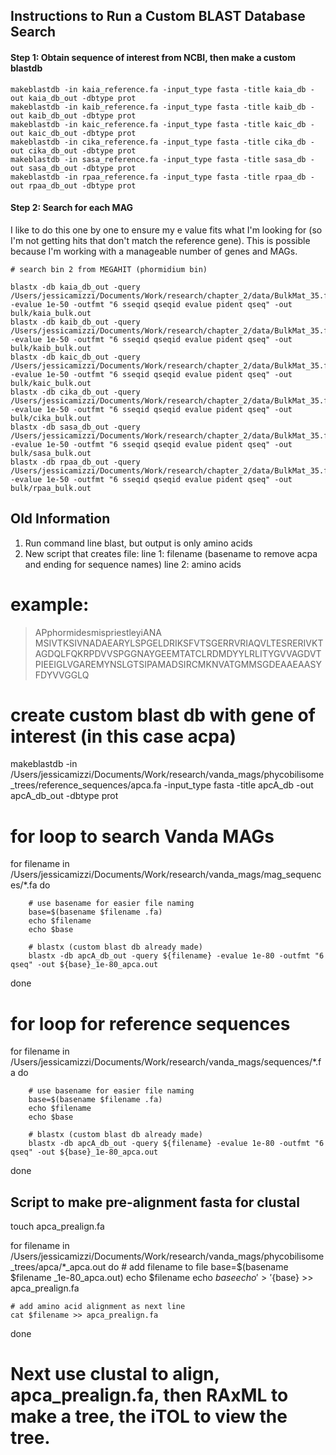 
## Instructions to Run a Custom BLAST Database Search

#### Step 1: Obtain sequence of interest from NCBI, then make a custom blastdb

```
makeblastdb -in kaia_reference.fa -input_type fasta -title kaia_db -out kaia_db_out -dbtype prot
makeblastdb -in kaib_reference.fa -input_type fasta -title kaib_db -out kaib_db_out -dbtype prot
makeblastdb -in kaic_reference.fa -input_type fasta -title kaic_db -out kaic_db_out -dbtype prot
makeblastdb -in cika_reference.fa -input_type fasta -title cika_db -out cika_db_out -dbtype prot
makeblastdb -in sasa_reference.fa -input_type fasta -title sasa_db -out sasa_db_out -dbtype prot
makeblastdb -in rpaa_reference.fa -input_type fasta -title rpaa_db -out rpaa_db_out -dbtype prot
```

#### Step 2: Search for each MAG
I like to do this one by one to ensure my e value fits what I'm looking for (so I'm not getting hits that don't match the reference gene). This is possible because I'm working with a manageable number of genes and MAGs.

```
# search bin 2 from MEGAHIT (phormidium bin)

blastx -db kaia_db_out -query /Users/jessicamizzi/Documents/Work/research/chapter_2/data/BulkMat_35.fa -evalue 1e-50 -outfmt "6 sseqid qseqid evalue pident qseq" -out bulk/kaia_bulk.out
blastx -db kaib_db_out -query /Users/jessicamizzi/Documents/Work/research/chapter_2/data/BulkMat_35.fa -evalue 1e-50 -outfmt "6 sseqid qseqid evalue pident qseq" -out bulk/kaib_bulk.out
blastx -db kaic_db_out -query /Users/jessicamizzi/Documents/Work/research/chapter_2/data/BulkMat_35.fa -evalue 1e-50 -outfmt "6 sseqid qseqid evalue pident qseq" -out bulk/kaic_bulk.out
blastx -db cika_db_out -query /Users/jessicamizzi/Documents/Work/research/chapter_2/data/BulkMat_35.fa -evalue 1e-50 -outfmt "6 sseqid qseqid evalue pident qseq" -out bulk/cika_bulk.out
blastx -db sasa_db_out -query /Users/jessicamizzi/Documents/Work/research/chapter_2/data/BulkMat_35.fa -evalue 1e-50 -outfmt "6 sseqid qseqid evalue pident qseq" -out bulk/sasa_bulk.out
blastx -db rpaa_db_out -query /Users/jessicamizzi/Documents/Work/research/chapter_2/data/BulkMat_35.fa -evalue 1e-50 -outfmt "6 sseqid qseqid evalue pident qseq" -out bulk/rpaa_bulk.out
```

## Old Information

1. Run command line blast, but output is only amino acids
2. New script that creates file:
	line 1: filename (basename to remove acpa and ending for sequence names)
	line 2: amino acids

# example:
>APphormidesmispriestleyiANA
>MSIVTKSIVNADAEARYLSPGELDRIKSFVTSGERRVRIAQVLTESRERIVKTAGDQLFQKRPDVVSPGGNAYGEEMTATCLRDMDYYLRLITYGVVAGDVTPIEEIGLVGAREMYNSLGTSIPAMADSIRCMKNVATGMMSGDEAAEAASYFDYVVGGLQ


# create custom blast db with gene of interest (in this case acpa)

makeblastdb -in /Users/jessicamizzi/Documents/Work/research/vanda_mags/phycobilisome_trees/reference_sequences/apca.fa -input_type fasta -title apcA_db -out apcA_db_out -dbtype prot

# for loop to search Vanda MAGs

for filename in /Users/jessicamizzi/Documents/Work/research/vanda_mags/mag_sequences/*.fa
do

        # use basename for easier file naming
        base=$(basename $filename .fa)
        echo $filename
        echo $base

        # blastx (custom blast db already made)
        blastx -db apcA_db_out -query ${filename} -evalue 1e-80 -outfmt "6 qseq" -out ${base}_1e-80_apca.out

done

# for loop for reference sequences
for filename in /Users/jessicamizzi/Documents/Work/research/vanda_mags/sequences/*.fa
do

        # use basename for easier file naming
        base=$(basename $filename .fa)
        echo $filename
        echo $base

        # blastx (custom blast db already made)
        blastx -db apcA_db_out -query ${filename} -evalue 1e-80 -outfmt "6 qseq" -out ${base}_1e-80_apca.out

done

## Script to make pre-alignment fasta for clustal

touch apca_prealign.fa

for filename in /Users/jessicamizzi/Documents/Work/research/vanda_mags/phycobilisome_trees/apca/*_apca.out
do
	# add filename to file
	base=$(basename $filename _1e-80_apca.out)
	echo $filename
	echo $base
	echo '>'${base} >> apca_prealign.fa 
	
	# add amino acid alignment as next line
	cat $filename >> apca_prealign.fa 
	
done

# Next use clustal to align, apca_prealign.fa, then RAxML to make a tree, the iTOL to view the tree.
